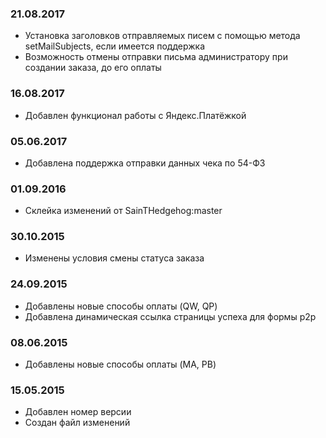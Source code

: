 ### 21.08.2017
* Установка заголовков отправляемых писем с помощью метода setMailSubjects, если имеется поддержка
* Возможность отмены отправки письма администратору при создании заказа, до его оплаты

### 16.08.2017
* Добавлен функционал работы с Яндекс.Платёжкой

### 05.06.2017
* Добавлена поддержка отправки данных чека по 54-ФЗ

### 01.09.2016
* Склейка изменений от SainTHedgehog:master

### 30.10.2015
* Изменены условия смены статуса заказа

### 24.09.2015
* Добавлены новые способы оплаты (QW, QP)
* Добавлена динамическая ссылка страницы успеха для формы p2p

### 08.06.2015
* Добавлены новые способы оплаты (MA, PB)

### 15.05.2015
* Добавлен номер версии
* Создан файл изменений
